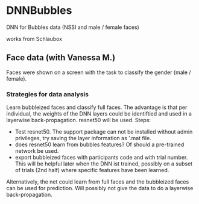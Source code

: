 # DNNBubbles
DNN for Bubbles data (NSSI and male / female faces)

works from Schlaubox

## Face data (with Vanessa M.)
Faces were shown on a screen with the task to classify the gender (male / female). 

### Strategies for data analysis
Learn bubbleized faces and classify full faces. The advantage is that per individual, the weights of the DNN layers could be identiftied and used in a layerwise back-propagation. resnet50 will be used.
Steps:
- Test resnet50. The support package can not be installed without admin privileges, try saving the layer information as '.mat file.
- does resnet50 learn from bubbles features? Of should a pre-trained network be used.
- export bubbleized faces with participants code and with trial number. This will be helpful later when the DNN ist trained, possibly on a subset of trials (2nd half) where specific features have been learned.

Alternatively, the net could learn from full faces and the bubbleized faces can be used for prediction. Will possibly not give the data to do a layerwise back-propagation.

